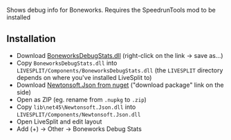 Shows debug info for Boneworks. Requires the SpeedrunTools mod to be installed

## Installation

- Download [BoneworksDebugStats.dll](https://github.com/jakzo/SlzSpeedrunTools/raw/main/projects/LiveSplit/BoneworksDebugStats/Components/BoneworksDebugStats.dll) (right-click on the link -> save as...)
- Copy `BoneworksDebugStats.dll` into `LIVESPLIT/Components/BoneworksDebugStats.dll` (the `LIVESPLIT` directory depends on where you've installed LiveSplit to)
- Download [Newtonsoft.Json from nuget](https://www.nuget.org/packages/Newtonsoft.Json/) ("download package" link on the side)
- Open as ZIP (eg. rename from `.nupkg` to `.zip`)
- Copy `lib\net45\Newtonsoft.Json.dll` into `LIVESPLIT/Components/Newtonsoft.Json.dll`
- Open LiveSplit and edit layout
- Add (+) -> Other -> Boneworks Debug Stats
